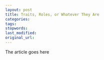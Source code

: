 ```yaml
---
layout: post
title: Traits, Roles, or Whatever They Are
categories:
tags:
stopwords:
last_modified:
original_url: 
---
```


The article goes here

